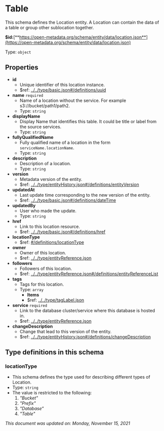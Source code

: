 # Table

This schema defines the Location entity. A Location can contain the data of a table or group other sublocation together.

**$id:**[**https://open-metadata.org/schema/entity/data/location.json**](https://open-metadata.org/schema/entity/data/location.json)

Type: `object`

## Properties
- **id**
  - Unique identifier of this location instance.
  - $ref: [../../type/basic.json#/definitions/uuid](../types/basic.md#uuid)
- **name** `required`
  - Name of a location without the service. For example s3://bucket/path1/path2.
  - Type: `string`
- **displayName**
  - Display Name that identifies this table. It could be title or label from the source services.
  - Type: `string`
- **fullyQualifiedName**
  - Fully qualified name of a location in the form `serviceName.locationName`.
  - Type: `string`
- **description**
  - Description of a location.
  - Type: `string`
- **version**
  - Metadata version of the entity.
  - $ref: [../../type/entityHistory.json#/definitions/entityVersion](../types/entityhistory.md#entityversion)
- **updatedAt**
  - Last update time corresponding to the new version of the entity.
  - $ref: [../../type/basic.json#/definitions/dateTime](../types/basic.md#datetime)
- **updatedBy**
  - User who made the update.
  - Type: `string`
- **href**
  - Link to this location resource.
  - $ref: [../../type/basic.json#/definitions/href](../types/basic.md#href)
- **locationType**
  - $ref: [#/definitions/locationType](#locationtype)
- **owner**
  - Owner of this location.
  - $ref: [../../type/entityReference.json](../types/entityreference.md)
- **followers**
  - Followers of this location.
  - $ref: [../../type/entityReference.json#/definitions/entityReferenceList](../types/entityreference.md#entityreferencelist)
- **tags**
  - Tags for this location.
  - Type: `array`
    - **Items**
    - $ref: [../../type/tagLabel.json](../types/taglabel.md)
- **service** `required`
  - Link to the database cluster/service where this database is hosted in.
  - $ref: [../../type/entityReference.json](../types/entityreference.md)
- **changeDescription**
  - Change that lead to this version of the entity.
  - $ref: [../../type/entityHistory.json#/definitions/changeDescription](../types/entityhistory.md#changedescription)


## Type definitions in this schema

### locationType

- This schema defines the type used for describing different types of Location.
- Type: `string`
- The value is restricted to the following: 
  1. _"Bucket"_
  2. _"Prefix"_
  3. _"Database"_
  4. _"Table"_
   

_This document was updated on: Monday, November 15, 2021_